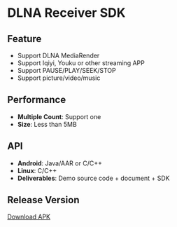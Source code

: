 # DLNA Receiver SDK

## Feature

* Support DLNA MediaRender   
* Support Iqiyi, Youku or other streaming APP    
* Support PAUSE/PLAY/SEEK/STOP
* Support picture/video/music           

## Performance

* **Multiple Count**: Support one    
* **Size**: Less than 5MB        

## API

* **Android**: Java/AAR or C/C++  
* **Linux**: C/C++  
* **Deliverables**: Demo source code + document + SDK  

## Release Version  

[Download APK](https://github.com/WirelessPresentation/WirelessDisplay/releases/download/latest/BJCastTV.apk)

